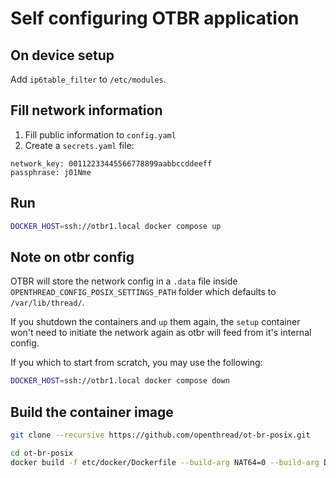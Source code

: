 # Self configuring OTBR application

## On device setup

Add `ip6table_filter` to `/etc/modules`.

## Fill network information

1. Fill public information to `config.yaml`
2. Create a `secrets.yaml` file:

```
network_key: 00112233445566778899aabbccddeeff
passphrase: j01Nme
```

## Run

```bash
DOCKER_HOST=ssh://otbr1.local docker compose up
```

## Note on otbr config

OTBR will store the network config in a `.data` file inside
`OPENTHREAD_CONFIG_POSIX_SETTINGS_PATH` folder which defaults to `/var/lib/thread/`.

If you shutdown the containers and `up` them again, the `setup` container won't
need to initiate the network again as otbr will feed from it's internal config.

If you which to start from scratch, you may use the following:

```bash
DOCKER_HOST=ssh://otbr1.local docker compose down
```

## Build the container image

```bash
git clone --recursive https://github.com/openthread/ot-br-posix.git

cd ot-br-posix
docker build -f etc/docker/Dockerfile --build-arg NAT64=0 --build-arg DNS64=0 --build-arg MDNS=avahi --build-arg OTBR_OPTIONS="-DOTBR_DBUS=OFF" -t francoisgervais/${PWD##*/} .
```
